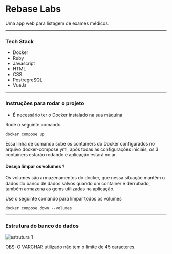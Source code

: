 # Rebase Labs

Uma app web para listagem de exames médicos.

---

### Tech Stack

* Docker
* Ruby
* Javascript
* HTML
* CSS
* PostregreSQL
* VueJs
---
### Instruções para rodar o projeto

* É necessário ter o Docker instalado na sua máquina

Rode o seguinte comando
```
docker compose up
```
Essa linha de comando sobe os containers do Docker configurados no arquivo docker-compose.yml, após todas as configurações iniciais,
os 3 containers estarão rodando e aplicação estará no ar.

#### Deseja limpar os volumes ?
Os volumes são armazenamentos do docker, que nessa situação mantêm o dados do banco de dados salvos quando um container é derrubado,
também armazena as gems utilizadas na aplicação.

Use o seguinte comando para limpar todos os volumes
```
docker compose down --volumes
```

---
### Estrutura do banco de dados
![estrutura_1](https://github.com/GA9BR1/medical_exams_csv/assets/91296759/bfd09f62-7f96-435e-bdd9-a6ccca3914f4)

OBS: O VARCHAR utilizado não tem o limite de 45 caracteres.
